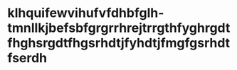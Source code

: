 # klhquifewvihufvfdhbfglh-tmnllkjbefsbfgrgrrhrejtrrgthfyghrgdtfhghsrgdtfhgsrhdtjfyhdtjfmgfgsrhdtfserdh